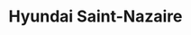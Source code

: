 ---
title: "Hyundai Saint-Nazaire"
url: /saint-nazaire/hyundai-saint-nazaire/
shop: Autowerkstatt
---